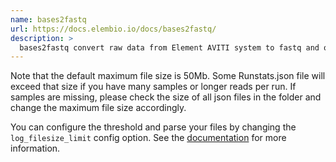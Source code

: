 ```yaml
---
name: bases2fastq
url: https://docs.elembio.io/docs/bases2fastq/
description: >
  bases2fastq convert raw data from Element AVITI system to fastq and output sequencing run statistics
---
```


Note that the default maximum file size is 50Mb. Some Runstats.json file will exceed that size if you have many samples or longer reads per run. If samples are missing, please check the size of all json files in the folder and change the maximum file size accordingly.

You can configure the threshold and parse your files by changing the
`log_filesize_limit` config option.
See the [documentation](https://multiqc.info/docs/usage/troubleshooting/#big-log-files) for more information.
